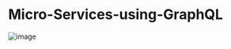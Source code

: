 # Micro-Services-using-GraphQL


![image](https://github.com/OuakilManal22/Micro-Services-using-GraphQL/assets/105586177/ad7b7a45-032b-44ba-bb04-2103e90adfe8)
